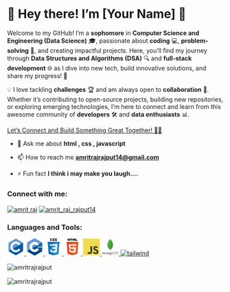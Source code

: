 <div class="max-w-lg mx-auto p-8 rounded-lg shadow-lg bg-gradient-to-br from-purple-800 to-blue-600 transform hover:scale-105 transition duration-300 ease-in-out text-white font-sans">
  <h1 class="text-4xl font-bold mb-4 text-center animate-pulse">🌟 Hey there! I’m <span class="text-yellow-300">[Your Name]</span> 👋</h1>
  <p class="text-lg leading-relaxed mb-6">
    Welcome to my GitHub! I’m a <strong class="text-yellow-300">sophomore</strong> in <strong class="text-yellow-300">Computer Science and Engineering (Data Science)</strong> 🎓, passionate about <strong class="text-yellow-300">coding</strong> 💻, <strong class="text-yellow-300">problem-solving</strong> 🧩, and creating impactful projects. Here, you’ll find my journey through <strong class="text-yellow-300">Data Structures and Algorithms (DSA)</strong> 🔍 and <strong class="text-yellow-300">full-stack development</strong> 🌐 as I dive into new tech, build innovative solutions, and share my progress! 🚀
  </p>
  <p class="text-lg leading-relaxed mb-6">
    💡 I love tackling <strong class="text-yellow-300">challenges</strong> 🏆 and am always open to <strong class="text-yellow-300">collaboration</strong> 🤝. Whether it’s contributing to open-source projects, building new repositories, or exploring emerging technologies, I’m here to connect and learn from this awesome community of <strong class="text-yellow-300">developers</strong> 🛠️ and <strong class="text-yellow-300">data enthusiasts</strong> 📊.
  </p>
  <div class="text-center">
    <a href="https://github.com/yourusername" class="inline-block bg-yellow-300 text-gray-900 font-semibold py-2 px-4 rounded-full shadow-lg hover:bg-yellow-400 transition duration-300 transform hover:scale-110">
      Let’s Connect and Build Something Great Together! 🌱😊
    </a>
  </div>
</div>


- 💬 Ask me about **html , css , javascript**<p></P>

- 📫 How to reach me **amritrajrajput14@gmail.com**<p></P>

- ⚡ Fun fact **I think i may make you laugh....**<p></p>

<h3 align="left">Connect with me:</h3>
<p align="left">
<a href="https://www.linkedin.com/in/amrit-raj-569547271?utm_source=share&utm_campaign=share_via&utm_content=profile&utm_medium=android_app" target="blank"><img align="center" src="https://raw.githubusercontent.com/rahuldkjain/github-profile-readme-generator/master/src/images/icons/Social/linked-in-alt.svg" alt="amrit raj" height="30" width="40" /></a>
<a href="https://instagram.com/amrit_raj_rajput14" target="blank"><img align="center" src="https://raw.githubusercontent.com/rahuldkjain/github-profile-readme-generator/master/src/images/icons/Social/instagram.svg" alt="amrit_raj_rajput14" height="30" width="40" /></a>
</p>

<h3 align="left">Languages and Tools:</h3>
<p align="left"> <a href="https://www.cprogramming.com/" target="_blank" rel="noreferrer"> <img src="https://raw.githubusercontent.com/devicons/devicon/master/icons/c/c-original.svg" alt="c" width="40" height="40"/> </a> <a href="https://www.w3schools.com/cpp/" target="_blank" rel="noreferrer"> <img src="https://raw.githubusercontent.com/devicons/devicon/master/icons/cplusplus/cplusplus-original.svg" alt="cplusplus" width="40" height="40"/> </a> <a href="https://www.w3schools.com/css/" target="_blank" rel="noreferrer"> <img src="https://raw.githubusercontent.com/devicons/devicon/master/icons/css3/css3-original-wordmark.svg" alt="css3" width="40" height="40"/> </a> <a href="https://www.w3.org/html/" target="_blank" rel="noreferrer"> <img src="https://raw.githubusercontent.com/devicons/devicon/master/icons/html5/html5-original-wordmark.svg" alt="html5" width="40" height="40"/> </a> <a href="https://developer.mozilla.org/en-US/docs/Web/JavaScript" target="_blank" rel="noreferrer"> <img src="https://raw.githubusercontent.com/devicons/devicon/master/icons/javascript/javascript-original.svg" alt="javascript" width="40" height="40"/> </a> <a href="https://www.mongodb.com/" target="_blank" rel="noreferrer"> <img src="https://raw.githubusercontent.com/devicons/devicon/master/icons/mongodb/mongodb-original-wordmark.svg" alt="mongodb" width="40" height="40"/> </a> <a href="https://tailwindcss.com/" target="_blank" rel="noreferrer"> <img src="https://www.vectorlogo.zone/logos/tailwindcss/tailwindcss-icon.svg" alt="tailwind" width="40" height="40"/> </a> </p>

<p><img align="center" src="https://github-readme-stats.vercel.app/api/top-langs?username=amritrajrajput&show_icons=true&locale=en&layout=compact" alt="amritrajrajput" /></p>

<p><img align="center" src="https://github-readme-streak-stats.herokuapp.com/?user=amritrajrajput&" alt="amritrajrajput" /></p>


<!--
**amritrajrajput/amritrajrajput** is a ✨ _special_ ✨ repository because its `README.md` (this file) appears on your GitHub profile.

Here are some ideas to get you started:

- 🔭 I’m currently working on ...
- 🌱 I’m currently learning ...
- 👯 I’m looking to collaborate on ...
- 🤔 I’m looking for help with ...
- 💬 Ask me about ...
- 📫 How to reach me: ...
- 😄 Pronouns: ...
- ⚡ Fun fact: ...
-->
